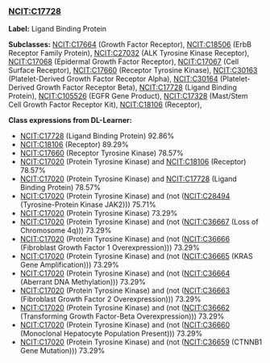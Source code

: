 
### [NCIT:C17728](http://purl.obolibrary.org/obo/NCIT_C17728)
**Label:** Ligand Binding Protein

**Subclasses:** [NCIT:C17664](http://purl.obolibrary.org/obo/NCIT_C17664) (Growth Factor Receptor), [NCIT:C18506](http://purl.obolibrary.org/obo/NCIT_C18506) (ErbB Receptor Family Protein), [NCIT:C27032](http://purl.obolibrary.org/obo/NCIT_C27032) (ALK Tyrosine Kinase Receptor), [NCIT:C17068](http://purl.obolibrary.org/obo/NCIT_C17068) (Epidermal Growth Factor Receptor), [NCIT:C17067](http://purl.obolibrary.org/obo/NCIT_C17067) (Cell Surface Receptor), [NCIT:C17660](http://purl.obolibrary.org/obo/NCIT_C17660) (Receptor Tyrosine Kinase), [NCIT:C30163](http://purl.obolibrary.org/obo/NCIT_C30163) (Platelet-Derived Growth Factor Receptor Alpha), [NCIT:C30164](http://purl.obolibrary.org/obo/NCIT_C30164) (Platelet-Derived Growth Factor Receptor Beta), [NCIT:C17728](http://purl.obolibrary.org/obo/NCIT_C17728) (Ligand Binding Protein), [NCIT:C105526](http://purl.obolibrary.org/obo/NCIT_C105526) (EGFR Gene Product), [NCIT:C17328](http://purl.obolibrary.org/obo/NCIT_C17328) (Mast/Stem Cell Growth Factor Receptor Kit), [NCIT:C18106](http://purl.obolibrary.org/obo/NCIT_C18106) (Receptor), 

**Class expressions from DL-Learner:**

- [NCIT:C17728](http://purl.obolibrary.org/obo/NCIT_C17728) (Ligand Binding Protein) 92.86%
- [NCIT:C18106](http://purl.obolibrary.org/obo/NCIT_C18106) (Receptor) 89.29%
- [NCIT:C17660](http://purl.obolibrary.org/obo/NCIT_C17660) (Receptor Tyrosine Kinase) 78.57%
- [NCIT:C17020](http://purl.obolibrary.org/obo/NCIT_C17020) (Protein Tyrosine Kinase) and [NCIT:C18106](http://purl.obolibrary.org/obo/NCIT_C18106) (Receptor) 78.57%
- [NCIT:C17020](http://purl.obolibrary.org/obo/NCIT_C17020) (Protein Tyrosine Kinase) and [NCIT:C17728](http://purl.obolibrary.org/obo/NCIT_C17728) (Ligand Binding Protein) 78.57%
- [NCIT:C17020](http://purl.obolibrary.org/obo/NCIT_C17020) (Protein Tyrosine Kinase) and (not ([NCIT:C28494](http://purl.obolibrary.org/obo/NCIT_C28494) (Tyrosine-Protein Kinase JAK2))) 75.71%
- [NCIT:C17020](http://purl.obolibrary.org/obo/NCIT_C17020) (Protein Tyrosine Kinase) 73.29%
- [NCIT:C17020](http://purl.obolibrary.org/obo/NCIT_C17020) (Protein Tyrosine Kinase) and (not ([NCIT:C36667](http://purl.obolibrary.org/obo/NCIT_C36667) (Loss of Chromosome 4q))) 73.29%
- [NCIT:C17020](http://purl.obolibrary.org/obo/NCIT_C17020) (Protein Tyrosine Kinase) and (not ([NCIT:C36666](http://purl.obolibrary.org/obo/NCIT_C36666) (Fibroblast Growth Factor 1 Overexpression))) 73.29%
- [NCIT:C17020](http://purl.obolibrary.org/obo/NCIT_C17020) (Protein Tyrosine Kinase) and (not ([NCIT:C36665](http://purl.obolibrary.org/obo/NCIT_C36665) (KRAS Gene Amplification))) 73.29%
- [NCIT:C17020](http://purl.obolibrary.org/obo/NCIT_C17020) (Protein Tyrosine Kinase) and (not ([NCIT:C36664](http://purl.obolibrary.org/obo/NCIT_C36664) (Aberrant DNA Methylation))) 73.29%
- [NCIT:C17020](http://purl.obolibrary.org/obo/NCIT_C17020) (Protein Tyrosine Kinase) and (not ([NCIT:C36663](http://purl.obolibrary.org/obo/NCIT_C36663) (Fibroblast Growth Factor 2 Overexpression))) 73.29%
- [NCIT:C17020](http://purl.obolibrary.org/obo/NCIT_C17020) (Protein Tyrosine Kinase) and (not ([NCIT:C36662](http://purl.obolibrary.org/obo/NCIT_C36662) (Transforming Growth Factor-Beta Overexpression))) 73.29%
- [NCIT:C17020](http://purl.obolibrary.org/obo/NCIT_C17020) (Protein Tyrosine Kinase) and (not ([NCIT:C36660](http://purl.obolibrary.org/obo/NCIT_C36660) (Monoclonal Hepatocyte Population Present))) 73.29%
- [NCIT:C17020](http://purl.obolibrary.org/obo/NCIT_C17020) (Protein Tyrosine Kinase) and (not ([NCIT:C36659](http://purl.obolibrary.org/obo/NCIT_C36659) (CTNNB1 Gene Mutation))) 73.29%


